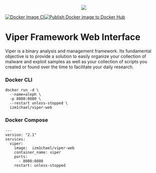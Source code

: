 
<p align="center">
  <img src="https://viper-framework.readthedocs.io/en/latest/_images/viper.png" />
</p>




[![Docker Image CI](https://github.com/izm1chael/viper-web-docker/actions/workflows/docker-image.yml/badge.svg)](https://github.com/izm1chael/viper-web-docker/actions/workflows/docker-image.yml)[![Publish Docker image to Docker Hub](https://github.com/izm1chael/viper-web-docker/actions/workflows/publish_dockerhub.yml/badge.svg)](https://github.com/izm1chael/viper-web-docker/actions/workflows/publish_dockerhub.yml)

  
  
# Viper Framework Web Interface

Viper is a binary analysis and management framework. Its fundamental objective is to provide a solution to easily organize your collection of malware and exploit samples as well as your collection of scripts you created or found over the time to facilitate your daily research.

### Docker CLI

    docker run -d \
      --name=aleph \
      -p 8080:8080 \
      --restart unless-stopped \
      izm1chael/viper-web



### Docker Compose
```
---
version: "2.1"
services:
  viper:
    image:  izm1chael/viper-web
    container_name: viper
    ports:
      - 8080:8080
    restart: unless-stopped
```
